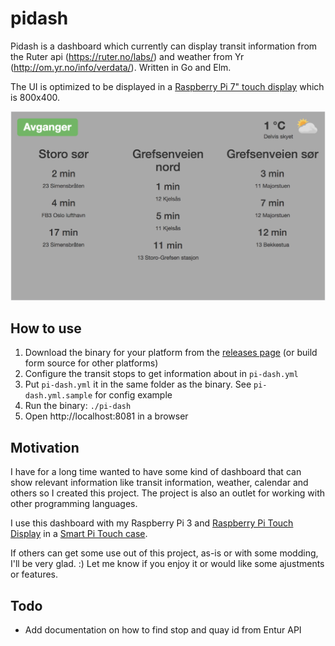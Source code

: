 # pidash

Pidash is a dashboard which currently can display transit information from the Ruter api (https://ruter.no/labs/) and weather from Yr (http://om.yr.no/info/verdata/). Written in Go and Elm.

The UI is optimized to be displayed in a [Raspberry Pi 7" touch display](https://www.raspberrypi.org/products/raspberry-pi-touch-display/) which is 800x400.

![Screenshot](screenshot.png)

## How to use

1. Download the binary for your platform from the [releases page](https://github.com/ringvold/pidash/releases) (or build form source for other platforms)
2. Configure the transit stops to get information about in `pi-dash.yml`
3. Put `pi-dash.yml` it in the same folder as the binary. See `pi-dash.yml.sample` for config example
4. Run the binary: `./pi-dash`
5. Open http://localhost:8081 in a browser

## Motivation

I have for a long time wanted to have some kind of dashboard that can show relevant information like transit information, weather, calendar and others so I created this project. The project is also an outlet for working with other programming languages.

I use this dashboard with my Raspberry Pi 3 and [Raspberry Pi Touch Display](https://www.raspberrypi.org/products/raspberry-pi-touch-display/) in a [Smart Pi Touch case](https://www.adafruit.com/product/3187).

If others can get some use out of this project, as-is or with some modding, I'll be very glad. :) Let me know if you enjoy it or would like some ajustments or features.


## Todo
- Add documentation on how to find stop and quay id from Entur API

